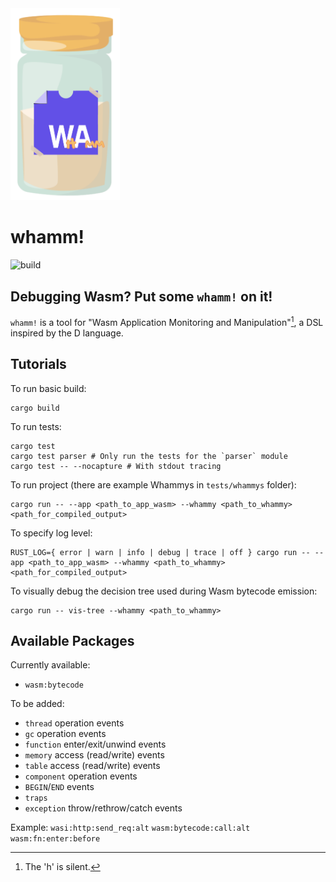 <picture>
  <img width="175" alt="The logo for whamm!. Shows a spice jar with the WebAssembly logo, but with the 'h' and 'mm' letters written in between the 'wa' to spell 'whamm'."  src="/docs/logos/whamm!_logo.png">
</picture>

# whamm! #
![build](https://github.com/ejrgilbert/whamm/actions/workflows/rust.yml/badge.svg)

## Debugging Wasm? Put some `whamm!` on it! ##

`whamm!` is a tool for "Wasm Application Monitoring and Manipulation"[^1], a DSL inspired by the D language.

[^1]: The 'h' is silent.

## Tutorials ##

To run basic build:
```shell
cargo build
```

To run tests:
```shell
cargo test
cargo test parser # Only run the tests for the `parser` module
cargo test -- --nocapture # With stdout tracing
```

To run project (there are example Whammys in `tests/whammys` folder):
```shell
cargo run -- --app <path_to_app_wasm> --whammy <path_to_whammy> <path_for_compiled_output>
```

To specify log level:
```shell
RUST_LOG={ error | warn | info | debug | trace | off } cargo run -- --app <path_to_app_wasm> --whammy <path_to_whammy> <path_for_compiled_output>
```

To visually debug the decision tree used during Wasm bytecode emission:
```shell
cargo run -- vis-tree --whammy <path_to_whammy>
```

## Available Packages ##

Currently available: 
- `wasm:bytecode`

To be added:
- `thread` operation events
- `gc` operation events
- `function` enter/exit/unwind events
- `memory` access (read/write) events
- `table` access (read/write) events
- `component` operation events
- `BEGIN`/`END` events
- `traps`
- `exception` throw/rethrow/catch events

Example:
`wasi:http:send_req:alt`
`wasm:bytecode:call:alt`
`wasm:fn:enter:before`